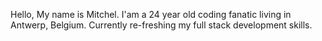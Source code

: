Hello, My name is Mitchel.
I'am a 24 year old coding fanatic living in Antwerp, Belgium.
Currently re-freshing my full stack development skills.
